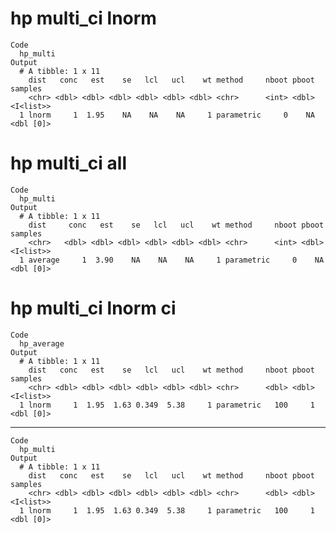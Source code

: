 # hp multi_ci lnorm

    Code
      hp_multi
    Output
      # A tibble: 1 x 11
        dist   conc   est    se   lcl   ucl    wt method     nboot pboot samples  
        <chr> <dbl> <dbl> <dbl> <dbl> <dbl> <dbl> <chr>      <int> <dbl> <I<list>>
      1 lnorm     1  1.95    NA    NA    NA     1 parametric     0    NA <dbl [0]>

# hp multi_ci all

    Code
      hp_multi
    Output
      # A tibble: 1 x 11
        dist     conc   est    se   lcl   ucl    wt method     nboot pboot samples  
        <chr>   <dbl> <dbl> <dbl> <dbl> <dbl> <dbl> <chr>      <int> <dbl> <I<list>>
      1 average     1  3.90    NA    NA    NA     1 parametric     0    NA <dbl [0]>

# hp multi_ci lnorm ci

    Code
      hp_average
    Output
      # A tibble: 1 x 11
        dist   conc   est    se   lcl   ucl    wt method     nboot pboot samples  
        <chr> <dbl> <dbl> <dbl> <dbl> <dbl> <dbl> <chr>      <dbl> <dbl> <I<list>>
      1 lnorm     1  1.95  1.63 0.349  5.38     1 parametric   100     1 <dbl [0]>

---

    Code
      hp_multi
    Output
      # A tibble: 1 x 11
        dist   conc   est    se   lcl   ucl    wt method     nboot pboot samples  
        <chr> <dbl> <dbl> <dbl> <dbl> <dbl> <dbl> <chr>      <dbl> <dbl> <I<list>>
      1 lnorm     1  1.95  1.63 0.349  5.38     1 parametric   100     1 <dbl [0]>

